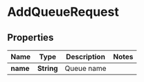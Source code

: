 

# AddQueueRequest


## Properties

| Name | Type | Description | Notes |
|------------ | ------------- | ------------- | -------------|
|**name** | **String** | Queue name |  |



